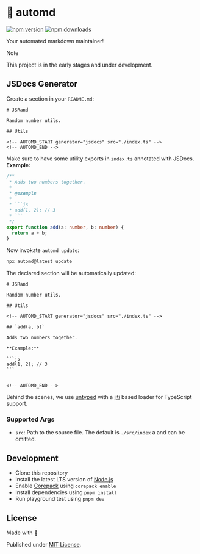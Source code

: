 # 🤖 automd

[![npm version][npm-version-src]][npm-version-href]
[![npm downloads][npm-downloads-src]][npm-downloads-href]

Your automated markdown maintainer!

> [!NOTE]
> This project is in the early stages and under development.

## JSDocs Generator

Create a section in your `README.md`:

    # JSRand

    Random number utils.

    ## Utils

    <!-- AUTOMD_START generator="jsdocs" src="./index.ts" -->
    <!-- AUTOMD_END -->

Make sure to have some utility exports in `index.ts` annotated with JSDocs. **Example:**

````ts
/**
 * Adds two numbers together.
 *
 * @example
 *
 * ```js
 * add(1, 2); // 3
 * ```
 */
export function add(a: number, b: number) {
  return a + b;
}
````

Now invokate `automd update`:

```sh
npx automd@latest update
```

The declared section will be automatically updated:

    # JSRand

    Random number utils.

    ## Utils

    <!-- AUTOMD_START generator="jsdocs" src="./index.ts" -->

    ## `add(a, b)`

    Adds two numbers together.

    **Example:**

    ```js
    add(1, 2); // 3
    ```


    <!-- AUTOMD_END -->

Behind the scenes, we use [untyped](https://untyped.unjs.io/) with a [jiti](https://github.com/unjs/jiti) based loader for TypeScript support.

### Supported Args

- `src`: Path to the source file. The default is `./src/index` a and can be omitted.

## Development

- Clone this repository
- Install the latest LTS version of [Node.js](https://nodejs.org/en/)
- Enable [Corepack](https://github.com/nodejs/corepack) using `corepack enable`
- Install dependencies using `pnpm install`
- Run playground test using `pnpm dev`

## License

Made with 💛

Published under [MIT License](./LICENSE).

<!-- Badges -->

[npm-version-src]: https://img.shields.io/npm/v/automd?style=flat&colorA=18181B&colorB=F0DB4F
[npm-version-href]: https://npmjs.com/package/automd
[npm-downloads-src]: https://img.shields.io/npm/dm/automd?style=flat&colorA=18181B&colorB=F0DB4F
[npm-downloads-href]: https://npmjs.com/package/automd
